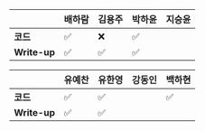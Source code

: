 |              | 배하람             | 김용주 | 박하윤 | 지승윤 |
| ------------ | ------------------ | ------ | ------ | ------ |
| **코드**     | :white_check_mark: | :x: |  :white_check_mark:|        |
| **Write-up** | :white_check_mark: | :white_check_mark: | :white_check_mark:|        |

|              | 유예찬 | 유한영 | 강동인 | 백하현 |
| ------------ | ------ | ------ | ------ | ------ |
| **코드**     |:white_check_mark:|:white_check_mark:|        |:white_check_mark:|
| **Write-up** |:white_check_mark:|:white_check_mark:|        |        |

